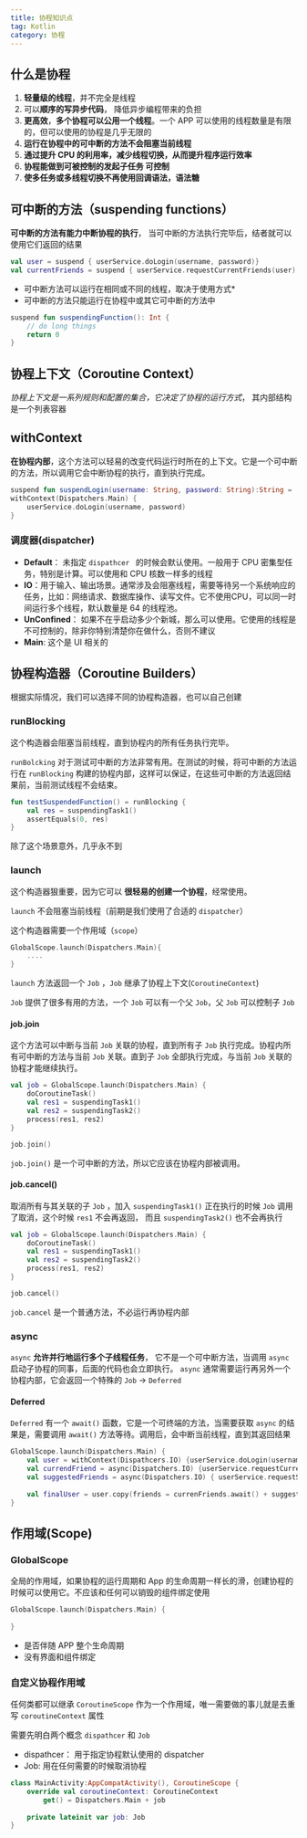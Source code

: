 ```yaml
---
title: 协程知识点
tag: Kotlin
category: 协程
---
```


## 什么是协程

1. **轻量级的线程**，并不完全是线程
2. 可以**顺序的写异步代码**， 降低异步编程带来的负担
3. **更高效**，**多个协程可以公用一个线程**。一个 APP 可以使用的线程数量是有限的，但可以使用的协程是几乎无限的
4. **运行在协程中的可中断的方法不会阻塞当前线程**
4. **通过提升 CPU 的利用率，减少线程切换，从而提升程序运行效率**
4. **协程能做到可被控制的发起子任务 可控制**
4. **使多任务或多线程切换不再使用回调语法，语法糖**

<!-- more -->

## 可中断的方法（suspending functions）

**可中断的方法有能力中断协程的执行**， 当可中断的方法执行完毕后，结者就可以使用它们返回的结果

```kotlin
val user = suspend { userService.doLogin(username, password)}
val currentFriends = suspend { userService.requestCurrentFriends(user) }
```

* 可中断方法可以运行在相同或不同的线程，取决于使用方式*
* 可中断的方法只能运行在协程中或其它可中断的方法中

```kotlin
suspend fun suspendingFunction(): Int {
    // do long things
    return 0
}
```

## 协程上下文（Coroutine Context）

*协程上下文是一系列规则和配置的集合，它决定了协程的运行方式*， 其内部结构是一个列表容器

## withContext

**在协程内部**，这个方法可以轻易的改变代码运行时所在的上下文。它是一个可中断的方法，所以调用它会中断协程的执行，直到执行完成。

```kotlin
suspend fun suspendLogin(username: String, password: String):String = 
withContext(Dispatchers.Main) {
    userService.doLogin(username, password)
}
```

### 调度器(dispatcher)

* **Default**： 未指定 `dispathcer ` 的时候会默认使用。一般用于 CPU 密集型任务，特别是计算。可以使用和 CPU 核数一样多的线程
* **IO**：用于输入、输出场景。通常涉及会阻塞线程，需要等待另一个系统响应的任务，比如：网络请求、数据库操作、读写文件。它不使用CPU，可以同一时间运行多个线程，默认数量是 64 的线程池。
* **UnConfined**： 如果不在乎启动多少个新城，那么可以使用。它使用的线程是不可控制的，除非你特别清楚你在做什么，否则不建议
* **Main**: 这个是 UI 相关的

## 协程构造器（Coroutine Builders）

根据实际情况，我们可以选择不同的协程构造器，也可以自己创建

### runBlocking

这个构造器会阻塞当前线程，直到协程内的所有任务执行完毕。

`runBolcking` 对于测试可中断的方法非常有用。在测试的时候，将可中断的方法运行在 `runBlocking` 构建的协程内部，这样可以保证，在这些可中断的方法返回结果前，当前测试线程不会结束。

```kotlin
fun testSuspendedFunction() = runBlocking {
    val res = suspendingTask1()
    assertEquals(0, res)
}
```

除了这个场景意外，几乎永不到

### launch

这个构造器狠重要，因为它可以 **很轻易的创建一个协程**，经常使用。

`launch` 不会阻塞当前线程（前期是我们使用了合适的 `dispatcher`）

这个构造器需要一个作用域（`scope`）

```kotlin
GlobalScope.launch(Dispatchers.Main){
    ....
}
```

`launch` 方法返回一个 `Job` ，`Job`  继承了协程上下文(`CoroutineContext`)

`Job` 提供了很多有用的方法，一个 `Job` 可以有一个父 `Job`，父 `Job` 可以控制子 `Job`

#### job.join

这个方法可以中断与当前 `Job` 关联的协程，直到所有子 `Job` 执行完成。协程内所有可中断的方法与当前 `Job` 关联。直到子 `Job` 全部执行完成，与当前 `Job` 关联的协程才能继续执行。

```kotlin
val job = GlobalScope.launch(Dispatchers.Main) {
    doCoroutineTask()
    val res1 = suspendingTask1()
    val res2 = suspendingTask2()
    process(res1, res2)
}

job.join()
```

`job.join()` 是一个可中断的方法，所以它应该在协程内部被调用。

#### job.cancel()

取消所有与其关联的子 `Job` ，加入 `suspendingTask1()` 正在执行的时候 `Job` 调用了取消，这个时候 `res1` 不会再返回， 而且 `suspendingTask2()` 也不会再执行

```kotlin
val job = GlobalScope.launch(Dispatchers.Main) {
    doCoroutineTask()
    val res1 = suspendingTask1()
    val res2 = suspendingTask2()
    process(res1, res2)
}

job.cancel()
```

`job.cancel` 是一个普通方法，不必运行再协程内部

### async

`async` **允许并行地运行多个子线程任务**， 它不是一个可中断方法，当调用 `async` 启动子协程的同事，后面的代码也会立即执行。 `async` 通常需要运行再另外一个协程内部，它会返回一个特殊的 `Job` -> `Deferred`

#### Deferred 

`Deferred` 有一个 `await()` 函数，它是一个可终端的方法，当需要获取 `async` 的结果是，需要调用 `await()` 方法等待。调用后，会中断当前线程，直到其返回结果

```kotlin
GlobalScope.launch(Dispatchers.Main) {
    val user = withContext(Dispathcers.IO) {userService.doLogin(username, password)}
    val currendFriend = async(Dispatchers.IO) {userService.requestCurrentFriends(user) }
    val suggestedFriends = async(Dispatchers.IO) { userService.requestSuggestedFriends(user)}
    
    val finalUser = user.copy(friends = currenFriends.await() + suggestedFriends.await())
}
```



## 作用域(Scope)

### GlobalScope

全局的作用域，如果协程的运行周期和 App 的生命周期一样长的滑，创建协程的时候可以使用它。不应该和任何可以销毁的组件绑定使用

```kotlin
GlobalScope.launch(Dispatchers.Main) {
    
}
```

* 是否伴随 APP 整个生命周期
* 没有界面和组件绑定

### 自定义协程作用域

任何类都可以继承 `CoroutineScope` 作为一个作用域，唯一需要做的事儿就是去重写 `coroutineContext` 属性

需要先明白两个概念 `dispathcer` 和 `Job`

* dispathcer： 用于指定协程默认使用的 dispatcher
* Job: 用在任何需要的时候取消协程

```kotlin
class MainActivity:AppCompatActivity(), CoroutineScope {
    override val coroutineContext: CoroutineContext
    	get() = Dispatchers.Main + job
    
    private lateinit var job: Job
}
```



 